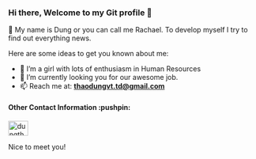 ### Hi there, Welcome to my Git profile 👋

🌱 My name is Dung or you can call me Rachael. To develop myself I try to find out everything news. 

Here are some ideas to get you known about me:
- 🔭 I’m a girl with lots of enthusiasm in Human Resources
- 🌱 I’m currently looking you for our awesome job.
- 📫 Reach me at: **thaodungvt.td@gmail.com**

<h4 align="left">Other Contact Information :pushpin:</h4>
<p align="left">
<a href="https://www.linkedin.com/in/dung-thao/" target="blank"><img align="center" src="https://raw.githubusercontent.com/rahuldkjain/github-profile-readme-generator/master/src/images/icons/Social/linked-in-alt.svg" alt="dungthao" height="30" width="40" /></a>

Nice to meet you!
<!--
**dung-thao/dung-thao** is a ✨ _special_ ✨ repository because its `README.md` (this file) appears on your GitHub profile.

Here are some ideas to get you started:

- 🔭 I’m currently working on ...
- 🌱 I’m currently learning ...
- 👯 I’m looking to collaborate on ...
- 🤔 I’m looking for help with ...
- 💬 Ask me about ...
- 📫 How to reach me: ...
- 😄 Pronouns: ...
- ⚡ Fun fact: ...
-->
